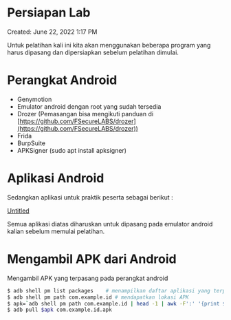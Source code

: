 # Persiapan Lab

Created: June 22, 2022 1:17 PM

Untuk pelatihan kali ini kita akan menggunakan beberapa program yang harus dipasang dan dipersiapkan sebelum pelatihan dimulai.

# **Perangkat Android**

- Genymotion
- Emulator android dengan root yang sudah tersedia
- Drozer (Pemasangan bisa mengikuti panduan di [https://github.com/FSecureLABS/drozer](https://github.com/FSecureLABS/drozer))
- Frida
- BurpSuite
- APKSigner (sudo apt install apksigner)

# **Aplikasi Android**

Sedangkan aplikasi untuk praktik peserta sebagai berikut :

[Untitled](Persiapan%20Lab%2048e43ed3d6c04e78bff3da9b0bdaf05b/Untitled%20Database%200935384f7c364bc88ccc5680e1bfa3d3.csv)

Semua aplikasi diatas diharuskan untuk dipasang pada emulator android kalian sebelum memulai pelatihan.

# **Mengambil APK dari Android**

Mengambil APK yang terpasang pada perangkat android

```bash
$ adb shell pm list packages 	# menampilkan daftar aplikasi yang terpasang
$ adb shell pm path com.example.id # mendapatkan lokasi APK
$ apk=`adb shell pm path com.example.id | head -1 | awk -F':' '{print $2}'`
$ adb pull $apk com.example.id.apk
```